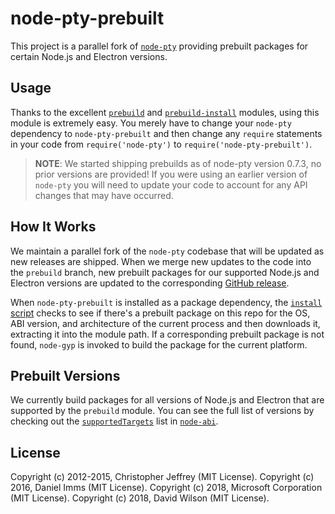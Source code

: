 # node-pty-prebuilt

This project is a parallel fork of [`node-pty`](https://github.com/Microsoft/node-pty)
providing prebuilt packages for certain Node.js and Electron versions.

## Usage

Thanks to the excellent [`prebuild`](https://github.com/prebuild/prebuild) and
[`prebuild-install`](https://github.com/prebuild/prebuild) modules, using this module
is extremely easy.  You merely have to change your `node-pty` dependency to
`node-pty-prebuilt` and then change any `require` statements in your code from
`require('node-pty')` to `require('node-pty-prebuilt')`.

> **NOTE**: We started shipping prebuilds as of node-pty version 0.7.3, no prior versions
> are provided!  If you were using an earlier version of `node-pty` you will need
> to update your code to account for any API changes that may have occurred.

## How It Works

We maintain a parallel fork of the `node-pty` codebase that will be updated as new
releases are shipped.  When we merge new updates to the code into the `prebuild`
branch, new prebuilt packages for our supported Node.js and Electron versions
are updated to the corresponding [GitHub release](https://github.com/daviwil/node-pty-prebuilt/releases).

When `node-pty-prebuilt` is installed as a package dependency, the
[`install` script](https://github.com/daviwil/node-pty-prebuilt/blob/prebuild/package.json#L37)
checks to see if there's a prebuilt package on this repo for the OS, ABI version,
and architecture of the current process and then downloads it, extracting it into
the module path.  If a corresponding prebuilt package is not found, `node-gyp`
is invoked to build the package for the current platform.

## Prebuilt Versions

We currently build packages for all versions of Node.js and Electron that are
supported by the `prebuild` module.  You can see the full list of versions by checking
out the [`supportedTargets`](https://github.com/lgeiger/node-abi/blob/master/index.js#L51)
list in [`node-abi`](https://github.com/lgeiger/node-abi/blob/master/index.js#L51).

## License

Copyright (c) 2012-2015, Christopher Jeffrey (MIT License).
Copyright (c) 2016, Daniel Imms (MIT License).
Copyright (c) 2018, Microsoft Corporation (MIT License).
Copyright (c) 2018, David Wilson (MIT License).
